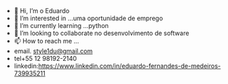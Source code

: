 - 👋 Hi, I’m  o  Eduardo
- 👀 I’m interested in ...uma oportunidade de emprego
- 🌱 I’m currently learning ...python
- 💞️ I’m looking to collaborate  no desenvolvimento de software
- 📫 How to reach me ...
- email. style1du@gmail.com
- tel+55 12 98192-2140
- linkedin:https://www.linkedin.com/in/eduardo-fernandes-de-medeiros-739935211

<!---
DUParaiba/DUParaiba is a ✨ special ✨ repository because its `README.md` (this file) appears on your GitHub profile.
You can click the Preview link to take a look at your changes.
--->
